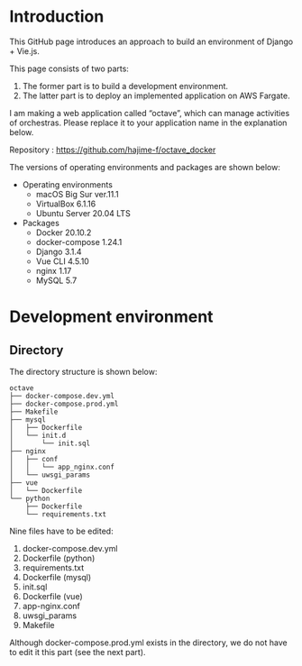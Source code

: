 # Introduction

This GitHub page introduces an approach to build an environment of Django + Vie.js.

This page consists of two parts:
1. The former part is to build a development environment.
2. The latter part is to deploy an implemented application on AWS Fargate.

I am making a web application called “octave”, which can manage activities of orchestras. Please replace it to your application name in the explanation below.

Repository : https://github.com/hajime-f/octave_docker

The versions of operating environments and packages are shown below:

- Operating environments
  - macOS Big Sur ver.11.1
  - VirtualBox 6.1.16
  - Ubuntu Server 20.04 LTS
- Packages
  - Docker 20.10.2
  - docker-compose 1.24.1
  - Django 3.1.4
  - Vue CLI 4.5.10
  - nginx 1.17
  - MySQL 5.7

# Development environment

## Directory

The directory structure is shown below:

```
octave
├── docker-compose.dev.yml
├── docker-compose.prod.yml
├── Makefile
├── mysql
│   ├── Dockerfile
│   └── init.d
│       └── init.sql
├── nginx
│   ├── conf
│   │   └── app_nginx.conf
│   └── uwsgi_params
├── vue
│   └── Dockerfile
└── python
    ├── Dockerfile
    └── requirements.txt
```

Nine files have to be edited:
1. docker-compose.dev.yml
2. Dockerfile (python)
3. requirements.txt
4. Dockerfile (mysql)
5. init.sql
6. Dockerfile (vue)
7. app-nginx.conf
8. uwsgi_params
9. Makefile

Although docker-compose.prod.yml exists in the directory, we do not have to edit it this part (see the next part).
